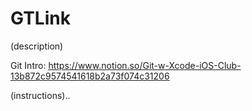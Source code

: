 # GTLink

(description)

Git Intro: https://www.notion.so/Git-w-Xcode-iOS-Club-13b872c9574541618b2a73f074c31206

(instructions)..


